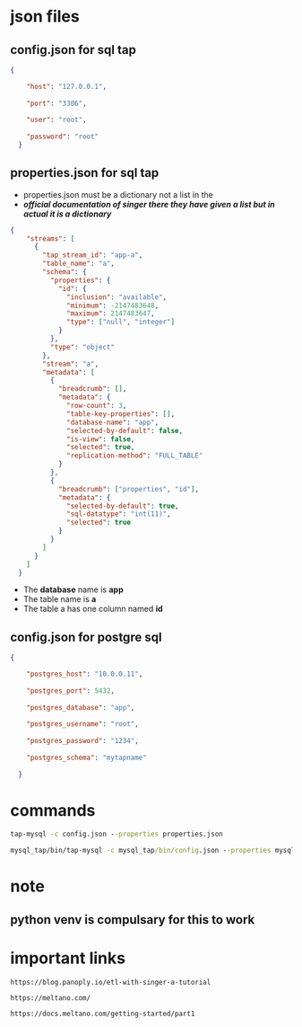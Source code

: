 
# json files

## config.json for sql tap
``` json
{

    "host": "127.0.0.1",
  
    "port": "3306",
  
    "user": "root",
  
    "password": "root"
  }
```
## properties.json for sql tap
* properties.json must be a dictionary not a list in the
* ***official documentation of singer there they have given a list but in actual it is a dictionary***
``` json
{
    "streams": [
      {
        "tap_stream_id": "app-a",
        "table_name": "a",
        "schema": {
          "properties": {
            "id": {
              "inclusion": "available",
              "minimum": -2147483648,
              "maximum": 2147483647,
              "type": ["null", "integer"]
            }
          },
          "type": "object"
        },
        "stream": "a",
        "metadata": [
          {
            "breadcrumb": [],
            "metadata": {
              "row-count": 3,
              "table-key-properties": [],
              "database-name": "app",
              "selected-by-default": false,
              "is-view": false,
              "selected": true,
              "replication-method": "FULL_TABLE"
            }
          },
          {
            "breadcrumb": ["properties", "id"],
            "metadata": {
              "selected-by-default": true,
              "sql-datatype": "int(11)",
              "selected": true
            }
          }
        ]
      }
    ]
  }
```
* The **database** name is **app**
* The table name is **a**
* The table a has one column named **id**  

## config.json for postgre sql

``` json
{

    "postgres_host": "10.0.0.11",
  
    "postgres_port": 5432,
  
    "postgres_database": "app",
  
    "postgres_username": "root",
  
    "postgres_password": "1234",
  
    "postgres_schema": "mytapname"
  
  }
```
# commands

``` cmd
tap-mysql -c config.json --properties properties.json
```

``` cmd
mysql_tap/bin/tap-mysql -c mysql_tap/bin/config.json --properties mysql_tap/bin/properties.json | postgresql_target/bin/target-postgres -c postgresql_target/bin/config.json >> state.json
```


# note 
## python venv is compulsary for this to work


# important links
``` url
https://blog.panoply.io/etl-with-singer-a-tutorial

```

``` url
https://meltano.com/
```

``` url
https://docs.meltano.com/getting-started/part1
```
